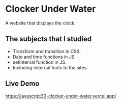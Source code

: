 # Clocker Under Water
A website that displays the clock.

## The subjects that I studied
- Transform and transition in CSS.
- Date and time functions in JS
- setInterval function in JS.
- Including external fonts to the sites.

## Live Demo
https://javascript30-clocker-under-water.vercel.app/

